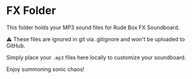 # FX Folder

This folder holds your MP3 sound files for Rude Box FX Soundboard.

⚠️ These files are ignored in git via .gitignore and won't be uploaded to GitHub.

Simply place your `.mp3` files here locally to customize your soundboard.

Enjoy summoning sonic chaos!